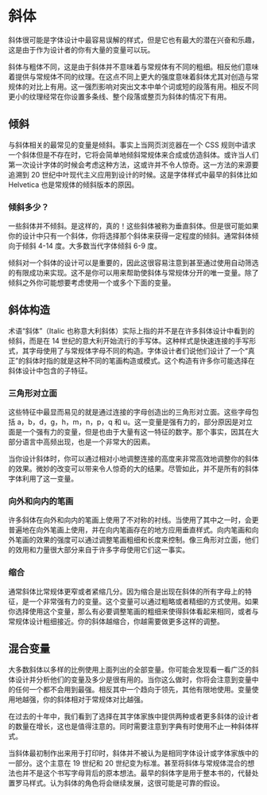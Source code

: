 # 斜体

斜体很可能是字体设计中最容易误解的样式，但是它也有最大的潜在兴奋和乐趣，这是由于作为设计者的你有大量的变量可以玩。

斜体与粗体不同，这是由于斜体并不意味着与常规体有不同的粗细。相反他们意味着提供与常规体不同的纹理。在这点不同上更大的强度意味着斜体尤其对创造与常规体的对比上有用。这一强烈影响对突出文本中单个词或短的段落有用。相反不同更小的纹理经常在你设置多条线、整个段落或整页为斜体的情况下有用。

## 倾斜

与斜体相关的最常见的变量是倾斜。事实上当网页浏览器在一个 CSS 规则中请求一个斜体但是不存在时，它将会简单地倾斜常规体来合成或仿造斜体。或许当人们第一次设计字体的时候会考虑这种方法，这或许并不令人惊奇。这一方法的来源要追溯到 20 世纪中叶现代主义应用到设计的时候。这是字体样式中最早的斜体比如 Helvetica 也是常规体的倾斜版本的原因。

### 倾斜多少？

一些斜体并不倾斜。是这样的，真的！这些斜体被称为垂直斜体。但是很可能如果你的设计中只有一个斜体，你将选择那个斜体来获得一定程度的倾斜。通常斜体倾向于倾斜 4-14 度。大多数当代字体倾斜 6-9 度。

倾斜对一个斜体的设计可以是重要的，因此这很容易注意到甚至通过使用自动筛选的有限成功来实现。这不是你可以用来帮助使斜体与常规体分开的唯一变量。除了倾斜之外你可能想要考虑使用一个或多个下面的变量。

## 斜体构造

术语“斜体”（Italic 也称意大利斜体）实际上指的并不是在许多斜体设计中看到的倾斜，而是在 14 世纪的意大利开始流行的手写体。这种样式是快速连接的手写形式，其字母使用了与常规体字母不同的构造。字体设计者们说他们设计了一个“真正”的斜体时指的就是这种不同的笔画构造或模式。这个构造有许多你可能选择在斜体设计中包含的子特征。

### 三角形对立面

这些特征中最显而易见的就是通过连接的字母创造出的三角形对立面。这些字母包括 a，b，d，g，h，m，n，p，q 和 u。这一变量是强有力的，部分原因是对立面是一个强有力的变量，但是也由于大量有这一特征的数字。那个事实，因其在大部分语言中高频出现，也是一个非常大的因素。

当你设计斜体时，你可以通过相对小地调整连接的高度来非常高效地调整你的斜体的效果。微妙的改变可以带来令人惊奇的大的结果。尽管如此，并不是所有的斜体字体利用了这一变量。

### 向外和向内的笔画

许多斜体在向外和向内的笔画上使用了不对称的衬线。当使用了其中之一时，会更普遍地在向外笔画上使用，并在向内笔画存在的地方应用垂直样式。向内笔画和向外笔画的效果的强度可以通过调整笔画粗细和长度来控制。像三角形对立面，他们的效用和力量很大部分来自于许多字母使用它们这一事实。

### 缩合

通常斜体比常规体更窄或者紧缩几分。因为缩合是出现在斜体的所有字母上的特征，是一个非常强有力的变量。这个变量可以通过粗略或者精细的方式使用。如果你选择使用这个变量，那么有必要调整笔画的粗细来使得斜体看起来相同，或者与常规体设计粗细接近。你的斜体越缩合，你越需要做更多这样的调整。

## 混合变量

大多数斜体以多样的比例使用上面列出的全部变量。你可能会发现看一看广泛的斜体设计并分析他们的变量及多少是很有用的。当你这么做时，你将会注意到变量中的任何一个都不会用到最强。相反其中一个趋向于领先，其他有限地使用。变量使用地越强，你的斜体相对于常规体对比越强。

在过去的十年中，我们看到了选择在其字体家族中提供两种或者更多斜体的设计者的数量在增长，这也是值得注意的。同时需要注意到字典有时使用不止一种斜体样式。

当斜体最初制作出来用于打印时，斜体并不被认为是相同字体设计或字体家族中的一部分。这个主意在 19 世纪和 20 世纪变为标准。甚至将斜体与常规体混合的想法也并不是这个书写字母背后的原本想法。最早的斜体字是用于整本书的，代替处置罗马样式。认为斜体的角色将会继续发展，这很可能是可靠的假设。